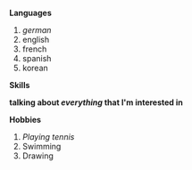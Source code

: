 **Languages**
1. *german*
2. english
3. french
4. spanish
5. korean

**Skills** 

**talking about *everything* that I'm interested in**

**Hobbies**
1. *Playing tennis*
2. Swimming
3. Drawing
